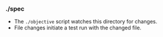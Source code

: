 ### ./spec

* The `./objective` script watches this directory for changes.
* File changes initiate a test run with the changed file.
